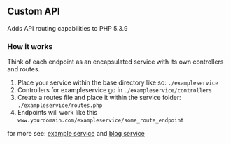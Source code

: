 
## Custom API
Adds API routing capabilities to PHP 5.3.9

### How it works
Think of each endpoint as an encapsulated service with its own controllers and routes. 
1. Place your service within the base directory like so: `./exampleservice`
2. Controllers for exampleservice go in `./exampleservice/controllers`
3. Create a routes file and place it within the service folder: `./exampleservice/routes.php`
4. Endpoints will work like this `www.yourdomain.com/exampleservice/some_route_endpoint`

for more see: [example service](https://github.com/chrisrob210/custom-api-demo/tree/main/example) and [blog service](https://github.com/chrisrob210/custom-api-demo/tree/main/blog)
